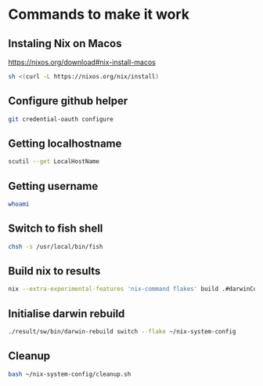 # Commands to make it work

## Instaling Nix on Macos

<https://nixos.org/download#nix-install-macos>

```bash
sh <(curl -L https://nixos.org/nix/install)
```

## Configure github helper

```bash
git credential-oauth configure
```

## Getting localhostname

```bash
scutil --get LocalHostName
```

## Getting username

```bash
whoami
```

## Switch to fish shell

```bash
chsh -s /usr/local/bin/fish
```

## Build nix to results

```bash
nix --extra-experimental-features 'nix-command flakes' build .#darwinConfigurations.your-local-hostname.system
```

## Initialise darwin rebuild

```bash
./result/sw/bin/darwin-rebuild switch --flake ~/nix-system-config
```

## Cleanup

```bash
bash ~/nix-system-config/cleanup.sh
```
